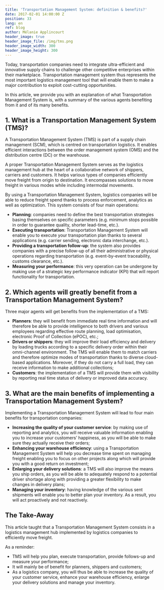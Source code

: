 ```yaml
---
title: 'Transportation Management System: definition & benefits?'
date: 2017-02-01 14:00:00 Z
position: 33
lang: en
ref: blog
author: Mélanie Applincourt
header_image: true
header_image_file: /img/tms.png
header_image_width: 300
header_image_height: 300
---
```


Today, transportation companies need to integrate ultra-efficient and innovative supply chains to challenge other competitive enterprises within their marketplace. Transportation management system thus represents the most important logistics management tool that will enable them to make a major contribution to exploit cost-cutting opportunities. 

In this article, we provide you with an explanation of what Transportation Management System is, with a summary of the various agents benefiting from it and of its many benefits.

## 1. What is a Transportation Management System (TMS)?

A Transportation Management System (TMS) is part of a supply chain management (SCM), which is centred on transportation logistics. It enables efficient interactions between the order management system (OMS) and the distribution centre (DC) or the warehouse. 

A proper Transportation Management System serves as the logistics management hub at the heart of a collaborative network of shippers, carriers and customers. It helps various types of companies efficiently move freight from origin to destination. It encompasses solutions to move freight in various modes while including intermodal movements. 

By using a Transportation Management System, logistics companies will be able to reduce freight spend thanks to process enforcement, analytics as well as optimization. This system consists of four main operations: 

* **Planning**: companies need to define the best transportation strategies basing themselves on specific parameters (e.g. minimum stops possible in order to guarantee quality, shorter lead-time, etc.).
* **Executing transportation**: Transportation Management System will enable you to execute your transportation plan thanks to several applications (e.g. carrier sending, electronic data interchange, etc.). 
* **Providing a transportation follow-up**: the system also provides companies with a precise follow-up of all their administrative or physical operations regarding transportation (e.g. event-by-event traceability, customs clearance, etc.). 
* **Measuring your performance**: this very operation can be undergone by making use of a strategic key performance indicator (KPI) that will report functionality for transportation. 

## 2.	Which agents will greatly benefit from a Transportation Management System?

Three major agents will get benefits from the implementation of a TMS:

* **Planners**: they will benefit from immediate real time information and will therefore be able to provide intelligence to both drivers and various employees regarding effective route planning, load optimisation, electronic Proof of Collection (ePOC), etc.;
* **Drivers or shippers**: they will improve their load efficiency and delivery by loading trucks according to a specific delivery order within their omni-channel environment. The TMS will enable them to match carriers and therefore optimize modes of transportation thanks to diverse cloud-based applications. Moreover, if they do not carry a full load, they can receive information to make additional collections;
* **Customers**: the implementation of a TMS will provide them with visibility by reporting real time status of delivery or improved data accuracy. 


## 3. What are the main benefits of implementing a Transportation Management System?

Implementing a Transportation Management System will lead to four main benefits for transportation companies:

* **Increasing the quality of your customer service**: by making use of reporting and analytics, you will receive valuable information enabling you to increase your customers’ happiness, as you will be able to make sure they actually receive their orders; 
* **Enhancing your warehouse efficiency**: using a Transportation Management System will help you decrease time spent on managing freight enabling you to focus on other projects along which will provide you with a good return on investment;
* **Enlarging your delivery solutions**: a TMS will also improve the means you ship orders, as you will be able to adequately respond to a potential driver shortage along with providing a greater flexibility to make changes in delivery plans; 
* **Managing your inventory**: having knowledge of the various sent shipments will enable you to better plan your inventory. As a result, you will act proactively and not reactively.

## The Take-Away

This article taught that a Transportation Management System  consists in a logistics management hub implemented by logistics companies to efficiently move freight. 

As a reminder:

* TMS will help you plan, execute transportation, provide follows-up and measure your performance;
* It will mainly be of benefit for planners, shippers and customers;
* As a logistics company, you will thus be able to increase the quality of your customer service, enhance your warehouse efficiency, enlarge your delivery solutions and manage your inventory.